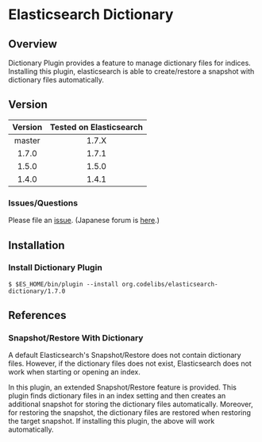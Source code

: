 Elasticsearch Dictionary
=======================

## Overview

Dictionary Plugin provides a feature to manage dictionary files for indices.
Installing this plugin, elasticsearch is able to create/restore a snapshot with dictionary files automatically.

## Version

| Version   | Tested on Elasticsearch |
|:---------:|:-----------------------:|
| master    | 1.7.X                   |
| 1.7.0     | 1.7.1                   |
| 1.5.0     | 1.5.0                   |
| 1.4.0     | 1.4.1                   |

### Issues/Questions

Please file an [issue](https://github.com/codelibs/elasticsearch-dictionary/issues "issue").
(Japanese forum is [here](https://github.com/codelibs/codelibs-ja-forum "here").)

## Installation

### Install Dictionary Plugin

    $ $ES_HOME/bin/plugin --install org.codelibs/elasticsearch-dictionary/1.7.0

## References

### Snapshot/Restore With Dictionary

A default Elasticsearch's Snapshot/Restore does not contain dictionary files.
However, if the dictionary files does not exist, Elasticsearch does not work when starting or opening an index.

In this plugin, an extended Snapshot/Restore feature is provided.
This plugin finds dictionary files in an index setting and then creates an additional snapshot for storing the dictionary files automatically.
Moreover, for restoring the snapshot, the dictionary files are restored when restoring the target snapshot.
If installing this plugin, the above will work automatically.



